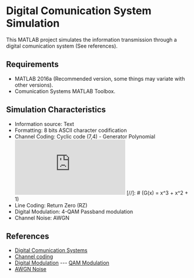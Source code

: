 # Digital Comunication System Simulation  

This MATLAB project simulates the information transmission through a digital comunication system (See references).  

## Requirements  
* MATLAB 2016a (Recommended version, some things may variate with other versions).
* Comunication Systems MATLAB Toolbox.

## Simulation Characteristics  
* Information source: Text
* Formatting: 8 bits ASCII character codification
* Channel Coding: Cyclic code (7,4) - Generator Polynomial ![G(x) = x^3 + x^2 + 1](http://www.sciweavers.org/tex2img.php?eq=G%28x%29%20%3D%20x%5E3%20%2B%20x%5E2%20%2B%201&bc=White&fc=Black&im=jpg&fs=12&ff=arev&edit=0)
[//]: # (G(x) = x^3 + x^2 + 1)
* Line Coding: Return Zero (RZ)
* Digital Modulation: 4-QAM Passband modulation
* Channel Noise: AWGN

## References
* [Digital Comunication Systems](https://ocw.mit.edu/courses/electrical-engineering-and-computer-science/6-02-introduction-to-eecs-ii-digital-communication-systems-fall-2012/readings/)
* [Channel coding](https://en.wikipedia.org/wiki/Coding_theory#Channel_coding)
* [Digital Modulation](https://en.wikipedia.org/wiki/Modulation) --- [QAM Modulation](https://en.wikipedia.org/wiki/Quadrature_amplitude_modulation)
* [AWGN Noise](https://en.wikipedia.org/wiki/Additive_white_Gaussian_noise)